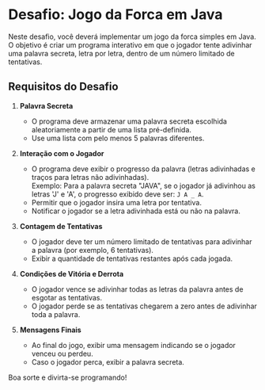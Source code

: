 # Desafio: Jogo da Forca em Java

Neste desafio, você deverá implementar um jogo da forca simples em Java. O objetivo é criar um programa interativo em que o jogador tente adivinhar uma palavra secreta, letra por letra, dentro de um número limitado de tentativas.

## Requisitos do Desafio

1. **Palavra Secreta**  
   - O programa deve armazenar uma palavra secreta escolhida aleatoriamente a partir de uma lista pré-definida.
   - Use uma lista com pelo menos 5 palavras diferentes.

2. **Interação com o Jogador**  
   - O programa deve exibir o progresso da palavra (letras adivinhadas e traços para letras não adivinhadas).  
     Exemplo: Para a palavra secreta "JAVA", se o jogador já adivinhou as letras 'J' e 'A', o progresso exibido deve ser: `J A _ A`.
   - Permitir que o jogador insira uma letra por tentativa.
   - Notificar o jogador se a letra adivinhada está ou não na palavra.

3. **Contagem de Tentativas**  
   - O jogador deve ter um número limitado de tentativas para adivinhar a palavra (por exemplo, 6 tentativas).  
   - Exibir a quantidade de tentativas restantes após cada jogada.

4. **Condições de Vitória e Derrota**  
   - O jogador vence se adivinhar todas as letras da palavra antes de esgotar as tentativas.  
   - O jogador perde se as tentativas chegarem a zero antes de adivinhar toda a palavra.

5. **Mensagens Finais**  
   - Ao final do jogo, exibir uma mensagem indicando se o jogador venceu ou perdeu.  
   - Caso o jogador perca, exibir a palavra secreta.

Boa sorte e divirta-se programando!
